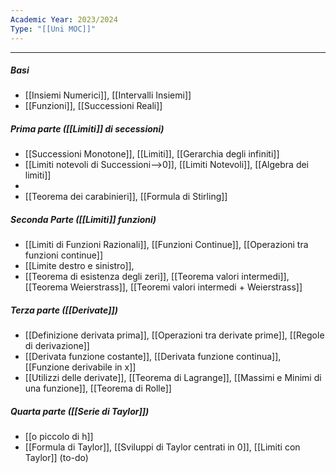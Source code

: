 ```yaml
---
Academic Year: 2023/2024
Type: "[[Uni MOC]]"
---
```

---
##### Basi
- [[Insiemi Numerici]], [[Intervalli Insiemi]]
- [[Funzioni]],  [[Successioni Reali]]

##### Prima parte ([[Limiti]] di secessioni)
- [[Successioni Monotone]], [[Limiti]], [[Gerarchia degli infiniti]]
- [[Limiti notevoli di Successioni-->0]], [[Limiti Notevoli]], [[Algebra dei limiti]] 
- 
- [[Teorema dei carabinieri]], [[Formula di Stirling]]

##### Seconda Parte ([[Limiti]] funzioni)
- [[Limiti di Funzioni Razionali]], [[Funzioni Continue]], [[Operazioni tra funzioni continue]]
- [[Limite destro e sinistro]],
- [[Teorema di esistenza degli zeri]], [[Teorema valori intermedi]], [[Teorema Weierstrass]], [[Teoremi valori intermedi + Weierstrass]]

##### Terza parte ([[Derivate]])
- [[Definizione derivata prima]], [[Operazioni tra derivate prime]], [[Regole di derivazione]]
- [[Derivata funzione costante]], [[Derivata funzione continua]], [[Funzione derivabile in x]]
-  [[Utilizzi delle derivate]], [[Teorema di Lagrange]], [[Massimi e Minimi di una funzione]], [[Teorema di Rolle]]

##### Quarta parte ([[Serie di Taylor]])
- [[o piccolo di h]]
-  [[Formula di Taylor]], [[Sviluppi di Taylor centrati in 0]], [[Limiti con Taylor]] (to-do)

